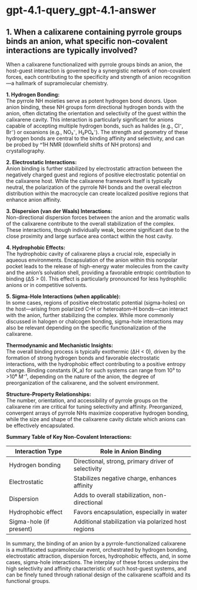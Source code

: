 # gpt-4.1-query_gpt-4.1-answer

## 1. When a calixarene containing pyrrole groups binds an anion, what specific non-covalent interactions are typically involved?

When a calixarene functionalized with pyrrole groups binds an anion, the host-guest interaction is governed by a synergistic network of non-covalent forces, each contributing to the specificity and strength of anion recognition—a hallmark of supramolecular chemistry.

**1. Hydrogen Bonding:**  
The pyrrole NH moieties serve as potent hydrogen bond donors. Upon anion binding, these NH groups form directional hydrogen bonds with the anion, often dictating the orientation and selectivity of the guest within the calixarene cavity. This interaction is particularly significant for anions capable of accepting multiple hydrogen bonds, such as halides (e.g., Cl⁻, Br⁻) or oxoanions (e.g., NO₃⁻, H₂PO₄⁻). The strength and geometry of these hydrogen bonds are central to the binding affinity and selectivity, and can be probed by ^1H NMR (downfield shifts of NH protons) and crystallography.

**2. Electrostatic Interactions:**  
Anion binding is further stabilized by electrostatic attraction between the negatively charged guest and regions of positive electrostatic potential on the calixarene host. While the calixarene framework itself is typically neutral, the polarization of the pyrrole NH bonds and the overall electron distribution within the macrocycle can create localized positive regions that enhance anion affinity.

**3. Dispersion (van der Waals) Interactions:**  
Non-directional dispersion forces between the anion and the aromatic walls of the calixarene contribute to the overall stabilization of the complex. These interactions, though individually weak, become significant due to the close proximity and large surface area contact within the host cavity.

**4. Hydrophobic Effects:**  
The hydrophobic cavity of calixarene plays a crucial role, especially in aqueous environments. Encapsulation of the anion within this nonpolar pocket leads to the release of high-energy water molecules from the cavity and the anion’s solvation shell, providing a favorable entropic contribution to binding (ΔS > 0). This effect is particularly pronounced for less hydrophilic anions or in competitive solvents.

**5. Sigma-Hole Interactions (when applicable):**  
In some cases, regions of positive electrostatic potential (sigma-holes) on the host—arising from polarized C–H or heteroatom–H bonds—can interact with the anion, further stabilizing the complex. While more commonly discussed in halogen or chalcogen bonding, sigma-hole interactions may also be relevant depending on the specific functionalization of the calixarene.

**Thermodynamic and Mechanistic Insights:**  
The overall binding process is typically exothermic (ΔH < 0), driven by the formation of strong hydrogen bonds and favorable electrostatic interactions, with the hydrophobic effect contributing to a positive entropy change. Binding constants (K_a) for such systems can range from 10³ to >10⁶ M⁻¹, depending on the nature of the anion, the degree of preorganization of the calixarene, and the solvent environment.

**Structure-Property Relationships:**  
The number, orientation, and accessibility of pyrrole groups on the calixarene rim are critical for tuning selectivity and affinity. Preorganized, convergent arrays of pyrrole NHs maximize cooperative hydrogen bonding, while the size and shape of the calixarene cavity dictate which anions can be effectively encapsulated.

**Summary Table of Key Non-Covalent Interactions:**

| Interaction Type         | Role in Anion Binding                                 |
|-------------------------|-------------------------------------------------------|
| Hydrogen bonding        | Directional, strong, primary driver of selectivity    |
| Electrostatic           | Stabilizes negative charge, enhances affinity         |
| Dispersion              | Adds to overall stabilization, non-directional        |
| Hydrophobic effect      | Favors encapsulation, especially in water             |
| Sigma-hole (if present) | Additional stabilization via polarized host regions   |

In summary, the binding of an anion by a pyrrole-functionalized calixarene is a multifaceted supramolecular event, orchestrated by hydrogen bonding, electrostatic attraction, dispersion forces, hydrophobic effects, and, in some cases, sigma-hole interactions. The interplay of these forces underpins the high selectivity and affinity characteristic of such host-guest systems, and can be finely tuned through rational design of the calixarene scaffold and its functional groups.

